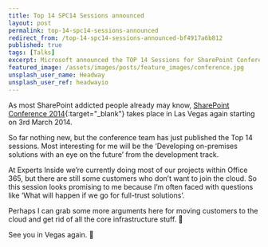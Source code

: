 ```yaml
---
title: Top 14 SPC14 Sessions announced
layout: post
permalink: top-14-spc14-sessions-announced
redirect_from: /top-14-spc14-sessions-announced-bf4917a6b812
published: true
tags: [Talks]
excerpt: Microsoft announced the TOP 14 Sessions for SharePoint Conference in Las Vegas. Here are my thoughts on the picks.
featured_image: /assets/images/posts/feature_images/conference.jpg
unsplash_user_name: Headway
unsplash_user_ref: headwayio
---
```


As most SharePoint addicted people already may know, [SharePoint Conference 2014](http://sharepointconference.com/){:target="_blank"} takes place in Las Vegas again starting on 3rd March 2014.

So far nothing new, but the conference team has just published the Top 14 sessions. Most interesting for me will be the ‘Developing on-premises solutions with an eye on the future’ from the development track.

At Experts Inside we’re currently doing most of our projects within Office 365, but there are still some customers who don’t want to join the cloud. So this session looks promising to me because I’m often faced with questions like ‘What will happen if we go for full-trust solutions’.

Perhaps I can grab some more arguments here for moving customers to the cloud and get rid of all the core infrastructure stuff. 🙂

See you in Vegas again. 🙂


